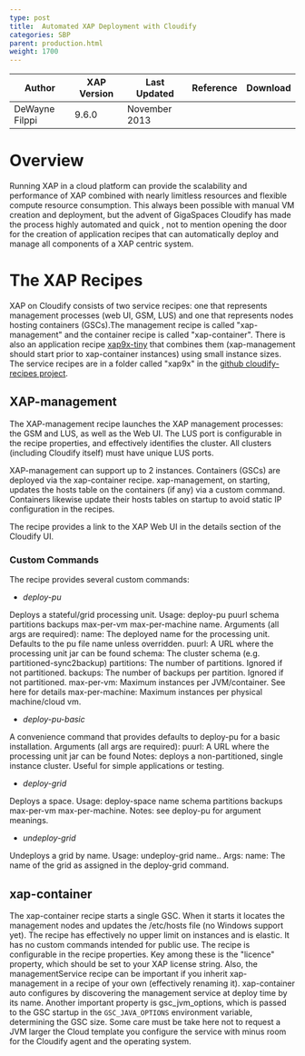 ```yaml
---
type: post
title:  Automated XAP Deployment with Cloudify
categories: SBP
parent: production.html
weight: 1700
---
```



|Author|XAP Version|Last Updated | Reference | Download |
|------|-----------|-------------|-----------|----------|
| DeWayne Filppi| 9.6.0 | November 2013|    |    |




# Overview

Running XAP in a cloud platform can provide the scalability and performance of XAP combined with nearly limitless resources and flexible compute resource consumption.  This always been possible with manual VM creation and deployment, but the advent of GigaSpaces Cloudify has made the process highly automated and quick , not to mention opening the door for the creation of application recipes that can automatically deploy and manage all components of a XAP centric system.

# The XAP Recipes

XAP on Cloudify consists of two service recipes: one that represents management processes (web UI, GSM, LUS) and one that represents nodes hosting containers (GSCs).The management recipe is called "xap-management" and the container recipe is called "xap-container".  There is also an application recipe [xap9x-tiny](https://github.com/CloudifySource/cloudify-recipes/tree/master/apps/xap9x-tiny) that combines them (xap-management should start prior to xap-container instances) using small instance sizes.
 The service recipes are in a folder called "xap9x" in the [github cloudify-recipes project](https://github.com/CloudifySource/cloudify-recipes/tree/master/services/xap9x).

## XAP-management

The XAP-management recipe launches the XAP management processes: the GSM and LUS, as well as the Web UI. The LUS port is configurable in the recipe properties, and effectively identifies the cluster. All clusters (including Cloudify itself) must have unique LUS ports.

XAP-management can support up to 2 instances. Containers (GSCs) are deployed via the xap-container recipe. xap-management, on starting, updates the hosts table on the containers (if any) via a custom command. Containers likewise update their hosts tables on startup to avoid static IP configuration in the recipes.

The recipe provides a link to the XAP Web UI in the details section of the Cloudify UI.

### Custom Commands

The recipe provides several custom commands:

 * *deploy-pu*

Deploys a stateful/grid processing unit. Usage: deploy-pu puurl schema partitions backups max-per-vm max-per-machine name. Arguments (all args are required):
name: The deployed name for the processing unit. Defaults to the pu file name unless overridden.
puurl: A URL where the processing unit jar can be found
schema: The cluster schema (e.g. partitioned-sync2backup)
partitions: The number of partitions. Ignored if not partitioned.
backups: The number of backups per partition. Ignored if not partitioned.
max-per-vm: Maximum instances per JVM/container. See here for details
max-per-machine: Maximum instances per physical machine/cloud vm.

* *deploy-pu-basic*

A convenience command that provides defaults to deploy-pu for a basic installation. Arguments (all args are required):
puurl: A URL where the processing unit jar can be found
Notes: deploys a non-partitioned, single instance cluster. Useful for simple applications or testing.

* *deploy-grid*

Deploys a space. Usage: deploy-space name schema partitions backups max-per-vm max-per-machine.
Notes: see deploy-pu for argument meanings.

* *undeploy-grid*

Undeploys a grid by name. Usage: undeploy-grid name.. Args:
name: The name of the grid as assigned in the deploy-grid command.

## xap-container

The xap-container recipe starts a single GSC. When it starts it locates the management nodes and updates the /etc/hosts file (no Windows support yet). The recipe has effectively no upper limit on instances and is elastic. It has no custom commands intended for public use.  The recipe is configurable in the recipe properties.  Key among these is the "licence" property, which should be set to your XAP license string.  Also, the managementService recipe can be important if you inherit xap-management in a recipe of your own (effectively renaming it).  xap-container auto configures by discovering the management service at deploy time by its name.  Another important property is gsc_jvm_options, which is passed to the GSC startup in the `GSC_JAVA_OPTIONS` environment variable, determining the GSC size.  Some care must be take here not to request a JVM larger the Cloud template you configure the service with minus room for the Cloudify agent and the operating system.

